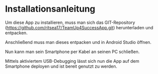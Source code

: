 # Installationsanleitung
Um diese App zu installieren, muss man sich das GIT-Repository (https://github.com/ritsea17/TeamUp4SuccessApp.git) herunterladen und entpacken. 

Anschließend muss man dieses entpacken und
in Android Studio öffnen. 

Nun kann man sein Smartphone  per Kabel an seinen PC schließen. 

Mittels aktiviertem USB-Debugging lässt sich nun die App auf dem Smartphone deployen und ist bereit genutzt zu werden. 